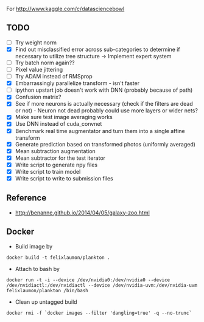 For http://www.kaggle.com/c/datasciencebowl

## TODO

- [ ] Try weight norm
- [X] Find out misclassified error across sub-categories to determine if necessary to utilize tree structure -> Implement expert system
- [ ] Try batch norm again??
- [ ] Pixel value jittering
- [ ] Try ADAM instead of RMSprop
- [X] Embarrassingly parallelize transform - isn't faster
- [ ] ipython upstart job doesn't work with DNN (probably because of path)
- [X] Confusion matrix?
- [X] See if more neurons is actually necessary (check if the filters are dead or not) - Neuron not dead probably could use more layers or wider nets?
- [X] Make sure test image averaging works
- [X] Use DNN instead of cuda_convnet
- [x] Benchmark real time augmentator and turn them into a single affine transform
- [x] Generate prediction based on transformed photos (uniformly averaged)
- [x] Mean subtraction augmentation
- [x] Mean subtractor for the test iterator
- [x] Write script to generate npy files
- [x] Write script to train model
- [x] Write script to write to submission files

## Reference

- http://benanne.github.io/2014/04/05/galaxy-zoo.html

## Docker

- Build image by
````
docker build -t felixlaumon/plankton .
````

- Attach to bash by
````
docker run -t -i --device /dev/nvidia0:/dev/nvidia0 --device /dev/nvidiactl:/dev/nvidiactl --device /dev/nvidia-uvm:/dev/nvidia-uvm felixlaumon/plankton /bin/bash
````

- Clean up untagged build 
````
docker rmi -f `docker images --filter 'dangling=true' -q --no-trunc`
````
